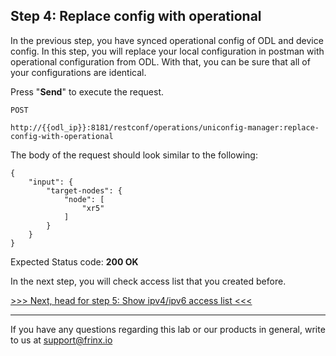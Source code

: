 ## Step 4: Replace config with operational

In the previous step, you have synced operational config of ODL and device config. In this step, you will replace your local configuration in postman with operational configuration from ODL. With that, you can be sure that all of your configurations are identical.


Press "**Send**" to execute the request.

```
POST

http://{{odl_ip}}:8181/restconf/operations/uniconfig-manager:replace-config-with-operational
```

The body of the request should look similar to the following:

```
{
    "input": {
        "target-nodes": {
            "node": [
                "xr5"
            ]
        }
    }
}
```

Expected Status code: **200 OK**

In the next step, you will check access list that you created before.

[>>> Next, head for step 5: Show ipv4/ipv6 access list <<<](5.md)

---
If you have any questions regarding this lab or our products in general, write to us at [support@frinx.io](mailto:support@frinx.io)